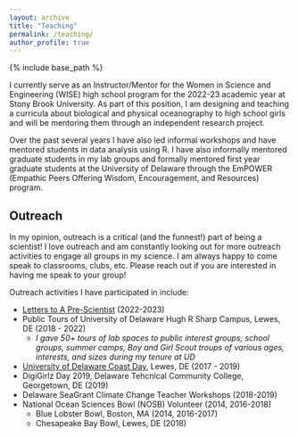 ```yaml
---
layout: archive
title: "Teaching"
permalink: /teaching/
author_profile: true
---
```


{% include base_path %}

I currently serve as an Instructor/Mentor for the Women in Science and Engineering (WISE) high school program for the 2022-23 academic year at Stony Brook University. As part of this position, I am designing and teaching a curricula about biological and physical oceanography to high school girls and will be mentoring them through an independent research project. 

Over the past several years I have also led informal workshops and have mentored students in data analysis using R. I have also informally mentored graduate students in my lab groups and formally mentored first year graduate students at the University of Delaware through the EmPOWER (Empathic Peers Offering Wisdom, Encouragement, and Resources) program. 

## Outreach
In my opinion, outreach is a critical (and the funnest!) part of being a scientist! I love outreach and am constantly looking out for more outreach activities to engage all groups in my science. I am always happy to come speak to classrooms, clubs, etc. Please reach out if you are interested in having me speak to your group!

Outreach activities I have participated in include: 
- [Letters to A Pre-Scientist](https://prescientist.org/) (2022-2023)
- Public Tours of University of Delaware Hugh R Sharp Campus, Lewes, DE (2018 - 2022)
  - _I gave 50+ tours of lab spaces to public interest groups, school groups, summer camps, Boy and Girl Scout troups of various ages, interests, and sizes during my tenure at UD_
- [University of Delaware Coast Day](https://www.deseagrant.org/coast-day), Lewes, DE (2017 - 2019) 
- DigiGirlz Day 2019, Delaware Tehcnical Community College, Georgetown, DE (2019)
- Delaware SeaGrant Climate Change Teacher Workshops (2018-2019)
- National Ocean Sciences Bowl (NOSB) Volunteer (2014, 2016-2018)
  - Blue Lobster Bowl, Boston, MA (2014, 2016-2017)
  - Chesapeake Bay Bowl, Lewes, DE (2018)
